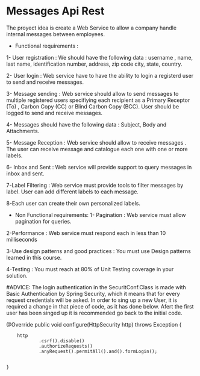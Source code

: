 # Messages Api Rest

The proyect idea is create a Web Service to allow a company handle  internal messages between employees.

* Functional requirements :

1- User registration : We should have the following data : username , name, last name, identification number, address, zip code city, state, country.

2- User login : Web service have to have the ability to login a registerd user to send and receive messages.

3- Message sending : Web service should allow to send messages to multiple registered users specifiying each recipient as a Primary Receptor (To) , Carbon Copy (CC) or Blind Carbon Copy (BCC). 
User should be logged to send and receive messages. 

4- Messages should have the following data : Subject, Body and Attachments.

5- Message Reception : Web service should allow to receive messages . The user can receive message and catalogue each one with one or more labels.

6- Inbox and Sent : Web service will provide support to query messages in inbox and sent.

7-Label Filtering : Web service must provide tools to filter messages by label. User can add different labels to each message.

8-Each user can create their own personalized labels.

* Non Functional requirements:
1- Pagination : Web service must allow pagination for queries.

2-Performance : Web service must respond each in less than 10 milliseconds

3-Use design patterns and good practices : You must use Design patterns learned in this course.

4-Testing : You must reach at 80% of Unit Testing coverage in your solution.


#ADVICE:
The login authentication in the SecuritConf.Class is made with Basic Authentication by Spring Security, which it means that for every request credentials will be asked.
In order to sing up a new User, it is required a change  in that piece of code, as it has done below. Afert the first user has been singed up it is recommended go back to the initial code.

 @Override
    public void configure(HttpSecurity http) throws Exception {

        http
                .csrf().disable()
                .authorizeRequests()
                .anyRequest().permitAll().and().formLogin();


    }
